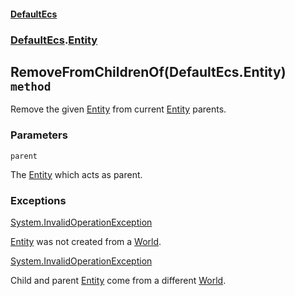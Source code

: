 #### [DefaultEcs](./DefaultEcs.md 'DefaultEcs')
### [DefaultEcs](./DefaultEcs.md#DefaultEcs 'DefaultEcs').[Entity](./DefaultEcs-Entity.md 'DefaultEcs.Entity')
## RemoveFromChildrenOf(DefaultEcs.Entity) `method`
Remove the given [Entity](./DefaultEcs-Entity.md 'DefaultEcs.Entity') from current [Entity](./DefaultEcs-Entity.md 'DefaultEcs.Entity') parents.
### Parameters

<a name='DefaultEcs-Entity-RemoveFromChildrenOf(DefaultEcs-Entity)-parent'></a>
`parent`

The [Entity](./DefaultEcs-Entity.md 'DefaultEcs.Entity') which acts as parent.
### Exceptions

[System.InvalidOperationException](https://docs.microsoft.com/en-us/dotnet/api/System.InvalidOperationException 'System.InvalidOperationException')

[Entity](./DefaultEcs-Entity.md 'DefaultEcs.Entity') was not created from a [World](./DefaultEcs-World.md 'DefaultEcs.World').

[System.InvalidOperationException](https://docs.microsoft.com/en-us/dotnet/api/System.InvalidOperationException 'System.InvalidOperationException')

Child and parent [Entity](./DefaultEcs-Entity.md 'DefaultEcs.Entity') come from a different [World](./DefaultEcs-World.md 'DefaultEcs.World').
